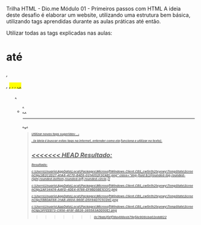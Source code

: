 Trilha HTML - Dio.me
Módulo 01 - Primeiros passos com HTML
A ideia deste desafio é elaborar um website, utilizando uma estrutura bem básica, utilizando tags aprendidas durante as aulas práticas até então.

Utilizar todas as tags explicadas nas aulas: <h1> até <h6>, <p>, <mark>, <small>, <i>, <u>, <strong>, <ol>, <ul>, <li>, <a>, <hr>, <sub>, <sup>, <blockquote>

Utilizar novas tags sugeridas: <font>, <del>, <p>, <abbr> (a ideia é buscar estas tags na internet, entender como ela funciona e utilizar no texto).

<<<<<<< HEAD
Resultado:
=======
Resultado: 

c:\Users\Usuario\AppData\Local\Packages\MicrosoftWindows.Client.CBS_cw5n1h2txyewy\TempState\ScreenClip\{3B2C2D27-A1A8-4C70-B4E6-0314052F3CAB}.png" class="img-fluid ${3|rounded-top,rounded-right,rounded-bottom,rounded-left,rounded-circle,|}

c:\Users\Usuario\AppData\Local\Packages\MicrosoftWindows.Client.CBS_cw5n1h2txyewy\TempState\ScreenClip\{2AF34474-AAFD-4DE4-9788-EF9BD5BE1CCF}.png

c:\Users\Usuario\AppData\Local\Packages\MicrosoftWindows.Client.CBS_cw5n1h2txyewy\TempState\ScreenClip\{FBBDAF68-31AB-4604-960E-D5F94D7C5CD9}.png

c:\Users\Usuario\AppData\Local\Packages\MicrosoftWindows.Client.CBS_cw5n1h2txyewy\TempState\ScreenClip\{3FFEEB73-C956-4F8F-BB26-385583ADD50E}.png
>>>>>>> 0c76ab2fa1f18a498eeb79ef4e908cba02edd822
